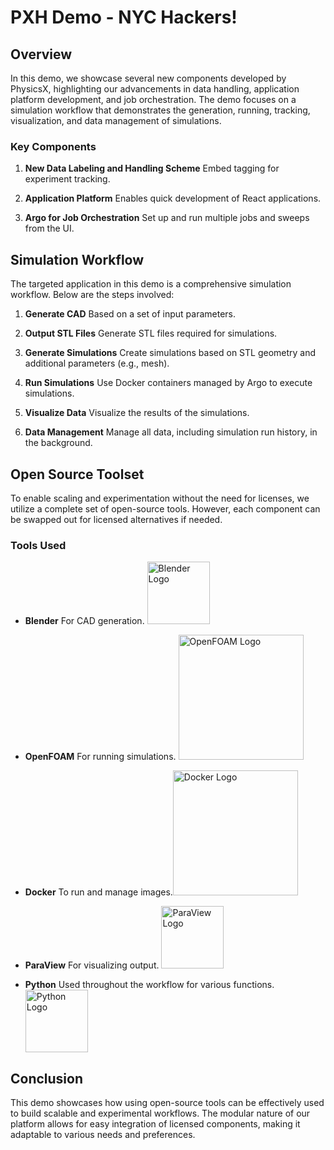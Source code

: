 # PXH Demo - NYC Hackers!

## Overview

In this demo, we showcase several new components developed by PhysicsX, highlighting our advancements in data handling, application platform development, and job orchestration. The demo focuses on a simulation workflow that demonstrates the generation, running, tracking, visualization, and data management of simulations. 

### Key Components

1. **New Data Labeling and Handling Scheme** Embed tagging for experiment tracking.
   
1. **Application Platform** Enables quick development of React applications.

2. **Argo for Job Orchestration** Set up and run multiple jobs and sweeps from the UI.

## Simulation Workflow

The targeted application in this demo is a comprehensive simulation workflow. Below are the steps involved:

1. **Generate CAD** Based on a set of input parameters.
   
1. **Output STL Files** Generate STL files required for simulations.
   
1. **Generate Simulations** Create simulations based on STL geometry and additional parameters (e.g., mesh).
   
2. **Run Simulations** Use Docker containers managed by Argo to execute simulations.
   
1. **Visualize Data** Visualize the results of the simulations.
   
1. **Data Management** Manage all data, including simulation run history, in the background.

## Open Source Toolset

To enable scaling and experimentation without the need for licenses, we utilize a complete set of open-source tools. However, each component can be swapped out for licensed alternatives if needed.

### Tools Used

- **Blender** For CAD generation. <img src="https://upload.wikimedia.org/wikipedia/commons/thumb/0/0c/Blender_logo_no_text.svg/2048px-Blender_logo_no_text.svg.png" alt="Blender Logo" width="100"/>
  
- **OpenFOAM** For running simulations. <img src="https://upload.wikimedia.org/wikipedia/commons/4/48/OpenFOAM_logo.svg" alt="OpenFOAM Logo" width="200"/>
  
- **Docker** To run and manage images.<img src="https://upload.wikimedia.org/wikipedia/commons/thumb/7/79/Docker_%28container_engine%29_logo.png/800px-Docker_%28container_engine%29_logo.png" alt="Docker Logo" width="200"/>
  
- **ParaView** For visualizing output. <img src="https://www.paraview.org/wp-content/uploads/2022/10/paraview.png" alt="ParaView Logo" width="100"/>
  
- **Python** Used throughout the workflow for various functions. <img src="https://upload.wikimedia.org/wikipedia/commons/thumb/c/c3/Python-logo-notext.svg/800px-Python-logo-notext.svg.png" alt="Python Logo" width="100"/>

## Conclusion

This demo showcases how using open-source tools can be effectively used to build scalable and experimental workflows. The modular nature of our platform allows for easy integration of licensed components, making it adaptable to various needs and preferences.
